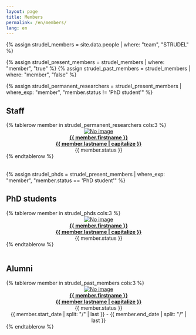 ```yaml
---
layout: page
title: Members
permalink: /en/members/
lang: en
---
```


{% assign strudel_members = site.data.people | where: "team", "STRUDEL" %}

{% assign strudel_present_members = strudel_members | where: "member", "true" %}
{% assign strudel_past_members = strudel_members | where: "member", "false" %}

{% assign strudel_permanent_researchers = strudel_present_members | where_exp: "member", "member.status != 'PhD student'" %}

## Staff

<table class='width-100'>
  {% tablerow member in strudel_permanent_researchers cols:3 %}
    <div align="center">
      <a href="{{ member.webpage }}">
        <img class="rounded-circle" src="{{ member.photo }}" alt="No image"/>
        <br>
        <b> {{ member.firstname }} <br> {{ member.lastname | capitalize }} </b>
      </a>
      <br>
      {{ member.status }}
    </div>
  {% endtablerow %}
</table>

{% assign strudel_phds = strudel_present_members | where_exp: "member", "member.status == 'PhD student'" %}

## PhD students

<table class='width-100'>
  {% tablerow member in strudel_phds cols:3 %}
    <div align="center">
      <a href="{{ member.webpage }}">
        <img class="rounded-circle" src="{{ member.photo }}" alt="No image"/>
        <br>
        <b> {{ member.firstname }} <br> {{ member.lastname | capitalize }} </b>
      </a>
      <br>
      {{ member.status }}
    </div>
  {% endtablerow %}
</table>

## Alumni

<table class='width-100'>
  {% tablerow member in strudel_past_members cols:3 %}
    <div align="center">
      <a href="{{ member.webpage }}">
        <img class="rounded-circle" src="{{ member.photo }}" alt="No image"/>
        <br>
        <b> {{ member.firstname }} <br> {{ member.lastname | capitalize }} </b>
      </a>
      <br>
      {{ member.status }}
      <br>
      {{ member.start_date | split: "/" | last }} - {{ member.end_date | split: "/" | last }}
    </div>
  {% endtablerow %}
</table>
